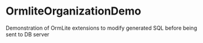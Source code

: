 # OrmliteOrganizationDemo
Demonstration of OrmLite extensions to modify generated SQL before being sent to DB server
